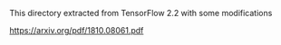 This directory extracted from TensorFlow 2.2 with some modifications

https://arxiv.org/pdf/1810.08061.pdf
